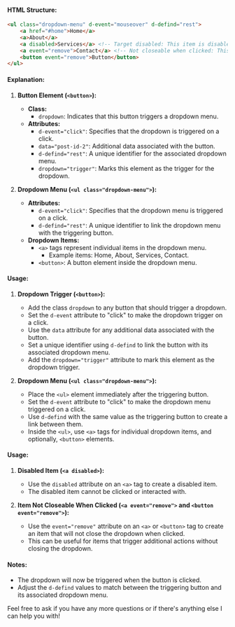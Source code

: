 
#### HTML Structure:

```html
<ul class="dropdown-menu" d-event="mouseover" d-defind="rest">
    <a href="#home">Home</a>
    <a>About</a>
    <a disabled>Services</a> <!-- Target disabled: This item is disabled and cannot be clicked. -->
    <a event="remove">Contact</a> <!-- Not closeable when clicked: This item will not close the dropdown when clicked. -->
    <button event="remove">Button</button>
</ul>
```

#### Explanation:

1. **Button Element (`<button>`):**
   - **Class:**
     - `dropdown`: Indicates that this button triggers a dropdown menu.
   - **Attributes:**
     - `d-event="click"`: Specifies that the dropdown is triggered on a click.
     - `data="post-id-2"`: Additional data associated with the button.
     - `d-defind="rest"`: A unique identifier for the associated dropdown menu.
     - `dropdown="trigger"`: Marks this element as the trigger for the dropdown.

2. **Dropdown Menu (`<ul class="dropdown-menu">`):**
   - **Attributes:**
     - `d-event="click"`: Specifies that the dropdown menu is triggered on a click.
     - `d-defind="rest"`: A unique identifier to link the dropdown menu with the triggering button.
   - **Dropdown Items:**
     - `<a>` tags represent individual items in the dropdown menu.
       - Example items: Home, About, Services, Contact.
     - `<button>`: A button element inside the dropdown menu.

#### Usage:

1. **Dropdown Trigger (`<button>`):**
   - Add the class `dropdown` to any button that should trigger a dropdown.
   - Set the `d-event` attribute to "click" to make the dropdown trigger on a click.
   - Use the `data` attribute for any additional data associated with the button.
   - Set a unique identifier using `d-defind` to link the button with its associated dropdown menu.
   - Add the `dropdown="trigger"` attribute to mark this element as the dropdown trigger.

2. **Dropdown Menu (`<ul class="dropdown-menu">`):**
   - Place the `<ul>` element immediately after the triggering button.
   - Set the `d-event` attribute to "click" to make the dropdown menu triggered on a click.
   - Use `d-defind` with the same value as the triggering button to create a link between them.
   - Inside the `<ul>`, use `<a>` tags for individual dropdown items, and optionally, `<button>` elements.

#### Usage:

1. **Disabled Item (`<a disabled>`):**
   - Use the `disabled` attribute on an `<a>` tag to create a disabled item.
   - The disabled item cannot be clicked or interacted with.

2. **Item Not Closeable When Clicked (`<a event="remove">` and `<button event="remove">`):**
   - Use the `event="remove"` attribute on an `<a>` or `<button>` tag to create an item that will not close the dropdown when clicked.
   - This can be useful for items that trigger additional actions without closing the dropdown.
     
#### Notes:

- The dropdown will now be triggered when the button is clicked.
- Adjust the `d-defind` values to match between the triggering button and its associated dropdown menu.

Feel free to ask if you have any more questions or if there's anything else I can help you with!
